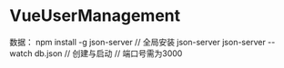 # VueUserManagement
数据： 
  npm install -g json-server // 全局安装
  json-server json-server --watch db.json // 创建与启动 // 端口号需为3000
